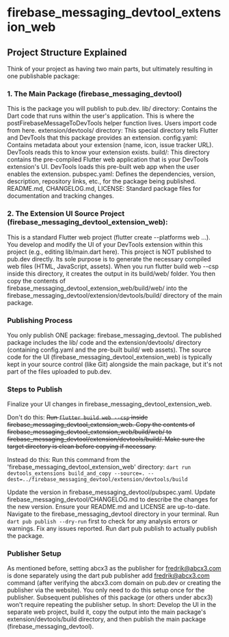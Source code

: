 # firebase_messaging_devtool_extension_web

## Project Structure Explained
Think of your project as having two main parts, but ultimately resulting in one publishable package:

### 1. The Main Package (firebase_messaging_devtool)
This is the package you will publish to pub.dev.
lib/ directory: Contains the Dart code that runs within the user's application. This is where the postFirebaseMessageToDevTools helper function lives. Users import code from here.
extension/devtools/ directory: This special directory tells Flutter and DevTools that this package provides an extension.
config.yaml: Contains metadata about your extension (name, icon, issue tracker URL). DevTools reads this to know your extension exists.
build/: This directory contains the pre-compiled Flutter web application that is your DevTools extension's UI. DevTools loads this pre-built web app when the user enables the extension.
pubspec.yaml: Defines the dependencies, version, description, repository links, etc., for the package being published.
README.md, CHANGELOG.md, LICENSE: Standard package files for documentation and tracking changes.

### 2. The Extension UI Source Project (firebase_messaging_devtool_extension_web):
This is a standard Flutter web project (flutter create --platforms web ...).
You develop and modify the UI of your DevTools extension within this project (e.g., editing lib/main.dart here).
This project is NOT published to pub.dev directly.
Its sole purpose is to generate the necessary compiled web files (HTML, JavaScript, assets).
When you run flutter build web --csp inside this directory, it creates the output in its build/web/ folder.
You then copy the contents of firebase_messaging_devtool_extension_web/build/web/ into the firebase_messaging_devtool/extension/devtools/build/ directory of the main package.

### Publishing Process
You only publish ONE package: firebase_messaging_devtool.
The published package includes the lib/ code and the extension/devtools/ directory (containing config.yaml and the pre-built build/ web assets).
The source code for the UI (firebase_messaging_devtool_extension_web) is typically kept in your source control (like Git) alongside the main package, but it's not part of the files uploaded to pub.dev.

### Steps to Publish
Finalize your UI changes in firebase_messaging_devtool_extension_web.

Don't do this:
~~Run `flutter build web --csp` inside firebase_messaging_devtool_extension_web.
Copy the contents of firebase_messaging_devtool_extension_web/build/web/ to firebase_messaging_devtool/extension/devtools/build/. Make sure the target directory is clean before copying if necessary.~~

Instead do this: 
Run this command from the 'firebase_messaging_devtool_extension_web' directory:
`dart run devtools_extensions build_and_copy --source=. --dest=../firebase_messaging_devtool/extension/devtools/build`


Update the version in firebase_messaging_devtool/pubspec.yaml.
Update firebase_messaging_devtool/CHANGELOG.md to describe the changes for the new version.
Ensure your README.md and LICENSE are up-to-date.
Navigate to the firebase_messaging_devtool directory in your terminal.
Run `dart pub publish --dry-run` first to check for any analysis errors or warnings. Fix any issues reported.
Run dart pub publish to actually publish the package.

### Publisher Setup
As mentioned before, setting abcx3 as the publisher for fredrik@abcx3.com is done separately using the dart pub publisher add fredrik@abcx3.com command (after verifying the abcx3.com domain on pub.dev or creating the publisher via the website). You only need to do this setup once for the publisher. Subsequent publishes of this package (or others under abcx3) won't require repeating the publisher setup.
In short: Develop the UI in the separate web project, build it, copy the output into the main package's extension/devtools/build directory, and then publish the main package (firebase_messaging_devtool).